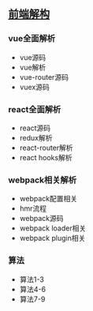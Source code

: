 ## [前端解构](https://aigouzz.github.io/dist)
### vue全面解析
- vue源码
- vue解析
- vue-router源码
- vuex源码

### react全面解析
- react源码
- redux解析
- react-router解析
- react hooks解析

### webpack相关解析
- webpack配置相关
- hmr流程
- webpack源码
- webpack loader相关
- webpack plugin相关 

### 算法
- 算法1-3
- 算法4-6
- 算法7-9


<footStage />

